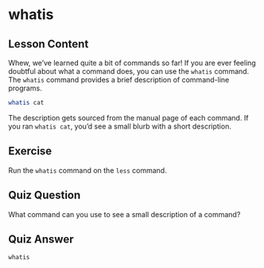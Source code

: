 # whatis

## Lesson Content

Whew, we’ve learned quite a bit of commands so far! If you are ever feeling doubtful about what a command does, you can use the `whatis` command. The `whatis` command provides a brief description of command-line programs.

```bash
whatis cat
```

The description gets sourced from the manual page of each command. If you ran `whatis cat`, you’d see a small blurb with a short description.

## Exercise

Run the `whatis` command on the `less` command.

## Quiz Question

What command can you use to see a small description of a command?

## Quiz Answer

`whatis`
